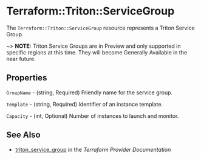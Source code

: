 # Terraform::Triton::ServiceGroup

The `Terraform::Triton::ServiceGroup` resource represents a Triton Service Group.

~> **NOTE:**  Triton Service Groups are in Preview and only supported in specific regions at this time. They will become Generally Available in the near future.

## Properties

`GroupName` - (string, Required) Friendly name for the service group.

`Template` - (string, Required)  Identifier of an instance template.

`Capacity` - (int, Optional) Number of instances to launch and monitor.


## See Also

* [triton_service_group](https://www.terraform.io/docs/providers/triton/r/service_group.html) in the _Terraform Provider Documentation_